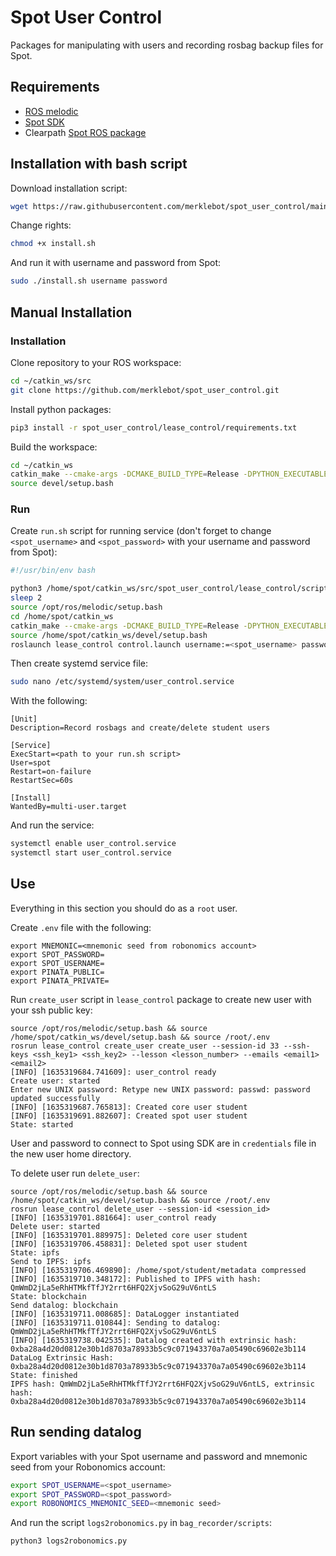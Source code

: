 # Spot User Control

Packages for manipulating with users and recording rosbag backup files for Spot.

## Requirements

* [ROS melodic](http://wiki.ros.org/melodic/Installation/Ubuntu)
* [Spot SDK](https://github.com/boston-dynamics/spot-sdk/blob/master/docs/python/quickstart.md)
* Clearpath [Spot ROS package](https://clearpathrobotics.com/assets/guides/melodic/spot-ros/ros_setup.html)

## Installation with bash script

Download installation script:
```bash
wget https://raw.githubusercontent.com/merklebot/spot_user_control/main/install.sh
```

Change rights:
```bash
chmod +x install.sh
```

And run it with username and password from Spot:

```bash
sudo ./install.sh username password
```

## Manual Installation

### Installation 

Clone repository to your ROS workspace:
```bash
cd ~/catkin_ws/src
git clone https://github.com/merklebot/spot_user_control.git
```
Install python packages:
```bash
pip3 install -r spot_user_control/lease_control/requirements.txt
```
Build the workspace:
```bash
cd ~/catkin_ws
catkin_make --cmake-args -DCMAKE_BUILD_TYPE=Release -DPYTHON_EXECUTABLE=/usr/bin/python3 -DPYTHON_INCLUDE_DIR=/usr/include/python3.6m -DPYTHON_LIBRARY=/usr/lib/x86_64-linux-gnu/libpython3.6m.so
source devel/setup.bash
```

### Run

Create `run.sh` script for running service (don't forget to change `<spot_username>` and `<spot_password>` with your username and password from Spot):
```bash
#!/usr/bin/env bash

python3 /home/spot/catkin_ws/src/spot_user_control/lease_control/scripts/wait4spot.py
sleep 2
source /opt/ros/melodic/setup.bash
cd /home/spot/catkin_ws
catkin_make --cmake-args -DCMAKE_BUILD_TYPE=Release -DPYTHON_EXECUTABLE=/usr/bin/python3 -DPYTHON_INCLUDE_DIR=/usr/include/python3.6m -DPYTHON_LIBRARY=/usr/lib/x86_64-linux-gnu/libpython3.6m.so
source /home/spot/catkin_ws/devel/setup.bash
roslaunch lease_control control.launch username:=<spot_username> password:=<spot_password>
```

Then create systemd service file: 

```bash
sudo nano /etc/systemd/system/user_control.service
```

With the following:
```
[Unit]
Description=Record rosbags and create/delete student users

[Service]
ExecStart=<path to your run.sh script>
User=spot
Restart=on-failure
RestartSec=60s

[Install]
WantedBy=multi-user.target
```

And run the service:
```bash 
systemctl enable user_control.service
systemctl start user_control.service
```

## Use

Everything in this section you should do as a `root` user.

Create `.env` file with the following:
```
export MNEMONIC=<mnemonic seed from robonomics account>
export SPOT_PASSWORD=
export SPOT_USERNAME=
export PINATA_PUBLIC=
export PINATA_PRIVATE=
```

Run `create_user` script in `lease_control` package to create new user with your ssh public key:

```console
source /opt/ros/melodic/setup.bash && source /home/spot/catkin_ws/devel/setup.bash && source /root/.env
rosrun lease_control create_user create_user --session-id 33 --ssh-keys <ssh_key1> <ssh_key2> --lesson <lesson_number> --emails <email1> <email2>
[INFO] [1635319684.741609]: user_control ready
Create user: started
Enter new UNIX password: Retype new UNIX password: passwd: password updated successfully
[INFO] [1635319687.765813]: Created core user student
[INFO] [1635319691.882607]: Created spot user student
State: started
```

User and password to connect to Spot using SDK are in `credentials` file in the new user home directory.

To delete user run `delete_user`:

```console
source /opt/ros/melodic/setup.bash && source /home/spot/catkin_ws/devel/setup.bash && source /root/.env
rosrun lease_control delete_user --session-id <session_id>
[INFO] [1635319701.881664]: user_control ready
Delete user: started
[INFO] [1635319701.889975]: Deleted core user student
[INFO] [1635319706.458831]: Deleted spot user student
State: ipfs
Send to IPFS: ipfs
[INFO] [1635319706.469890]: /home/spot/student/metadata compressed
[INFO] [1635319710.348172]: Published to IPFS with hash: QmWmD2jLa5eRhHTMkfTfJY2rrt6HFQ2XjvSoG29uV6ntLS
State: blockchain
Send datalog: blockchain
[INFO] [1635319711.008685]: DataLogger instantiated
[INFO] [1635319711.010844]: Sending to datalog: QmWmD2jLa5eRhHTMkfTfJY2rrt6HFQ2XjvSoG29uV6ntLS
[INFO] [1635319738.042535]: Datalog created with extrinsic hash: 0xba28a4d20d0812e30b1d8703a78933b5c9c071943370a7a05490c69602e3b114
DataLog Extrinsic Hash: 0xba28a4d20d0812e30b1d8703a78933b5c9c071943370a7a05490c69602e3b114
State: finished
IPFS hash: QmWmD2jLa5eRhHTMkfTfJY2rrt6HFQ2XjvSoG29uV6ntLS, extrinsic hash: 0xba28a4d20d0812e30b1d8703a78933b5c9c071943370a7a05490c69602e3b114
```

## Run sending datalog
Export variables with your Spot username and password and mnemonic seed from your Robonomics account:
```bash
export SPOT_USERNAME=<spot_username>
export SPOT_PASSWORD=<spot_password>
export ROBONOMICS_MNEMONIC_SEED=<mnemonic seed>
```
And run the script `logs2robonomics.py` in `bag_recorder/scripts`:
```bash
python3 logs2robonomics.py
```
